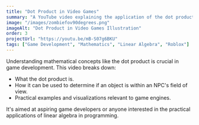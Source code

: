 ```yaml
---
title: "Dot Product in Video Games"
summary: "A YouTube video explaining the application of the dot product for NPC field of view in game development."
image: "/images/zombiefov90degrees.png"
imageAlt: "Dot Product in Video Games Illustration"
order: 3
projectUrl: "https://youtu.be/mB-S07g6BKU"
tags: ["Game Development", "Mathematics", "Linear Algebra", "Roblox"]
---
```


Understanding mathematical concepts like the dot product is crucial in game development. This video breaks down:
*   What the dot product is.
*   How it can be used to determine if an object is within an NPC's field of view.
*   Practical examples and visualizations relevant to game engines.

It's aimed at aspiring game developers or anyone interested in the practical applications of linear algebra in programming.